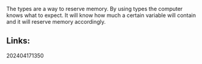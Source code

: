 
The types are a way to reserve memory. By using types the computer knows what to expect. It will know how much a certain variable will contain and it will reserve memory accordingly.

## Links:



202404171350
